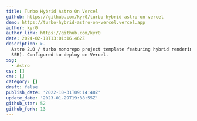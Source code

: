 ```yaml
---
title: Turbo Hybrid Astro On Vercel
github: https://github.com/kyr0/turbo-hybrid-astro-on-vercel
demo: https://turbo-hybrid-astro-on-vercel.vercel.app
author: kyr0
author_link: https://github.com/kyr0
date: 2024-02-18T13:01:16.462Z
description: >-
  Astro 2.0 / turbo monorepo project template featuring hybrid rendering (SSG +
  SSR). Configured to deploy on Vercel.
ssg:
  - Astro
css: []
cms: []
category: []
draft: false
publish_date: '2022-10-31T09:14:48Z'
update_date: '2023-01-29T19:38:55Z'
github_star: 52
github_fork: 13
---
```

